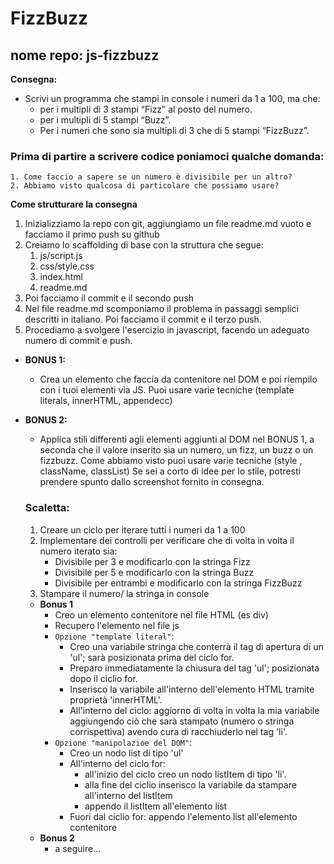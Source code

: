 # FizzBuzz
## nome repo: js-fizzbuzz
**Consegna:**
- Scrivi un programma che stampi in console i numeri da 1 a 100, ma che:
    - per i multipli di 3 stampi “Fizz” al posto del numero.
    - per i multipli di 5 stampi “Buzz”.
    - Per i numeri che sono sia multipli di 3 che di 5 stampi “FizzBuzz”.
### Prima di partire a scrivere codice poniamoci qualche domanda:
    1. Come faccio a sapere se un numero è divisibile per un altro?
    2. Abbiamo visto qualcosa di particolare che possiamo usare?
**Come strutturare la consegna**
1. Inizializziamo la repo con git, aggiungiamo un file readme.md vuoto e facciamo il primo push su github
2. Creiamo lo scaffolding di base con la struttura che segue:
    1. js/script.js
    2. css/style.css
    3. index.html
    4. readme.md
3. Poi facciamo il commit e il secondo push
4. Nel file readme.md scomponiamo il problema in passaggi semplici descritti in italiano. Poi facciamo il commit e il terzo push.
5. Procediamo a svolgere l'esercizio in javascript,  facendo un adeguato numero di commit e push.
- **BONUS 1:**
    - Crea un elemento che faccia da contenitore nel DOM e poi riempilo con i tuoi elementi via JS.
    Puoi usare varie tecniche  (template literals, innerHTML, appendecc)
- **BONUS 2:**
    - Applica stili differenti agli elementi aggiunti al DOM nel BONUS 1, a seconda che il valore inserito sia un numero, un fizz, un buzz o un fizzbuzz.
    Come abbiamo visto puoi  usare varie tecniche (style , className, classList)
    Se sei a corto di idee per lo stile, potresti prendere spunto dallo screenshot fornito in consegna.


    ### Scaletta:
    1. Creare un ciclo per iterare tutti i numeri da 1 a 100
    2. Implementare dei controlli per verificare che di volta in volta il numero iterato sia:  
        - Divisibile per 3 e modificarlo con la stringa Fizz
        - Divisibile per 5 e modificarlo con la stringa Buzz
        - Divisibile per entrambi e modificarlo con la stringa FizzBuzz
    3. Stampare il numero/ la stringa in console

    - **Bonus 1**
        - Creo un elemento contenitore nel file HTML (es div)
        - Recupero l'elemento nel file js
        - `Opzione "template literal"`:
            - Creo una variabile stringa che conterrà il tag di apertura di un 'ul';
                sarà posizionata prima del ciclo for.
            - Preparo immediatamente la chiusura del tag 'ul'; posizionata dopo il ciclio for.
            - Inserisco la variabile all'interno dell'elemento HTML tramite proprietà 'innerHTML'.
            - All'interno del ciclo: aggiorno di volta in volta la mia variabile    aggiungendo ciò che sarà stampato (numero o stringa corrispettiva) avendo cura di racchiuderlo nel tag 'li'.
        - `Opzione "manipolazioe del DOM"`:
            - Creo un nodo list di tipo 'ul'
            - All'interno del ciclo for: 
                - all'inizio del ciclo creo un nodo listItem di tipo 'li'.
                - alla fine del ciclio inserisco la variabile da stampare all'interno del listItem
                - appendo il listItem all'elemento list
            - Fuori dal ciclio for: appendo l'elemento list all'elemento contenitore
    - **Bonus 2**
        - a seguire...
